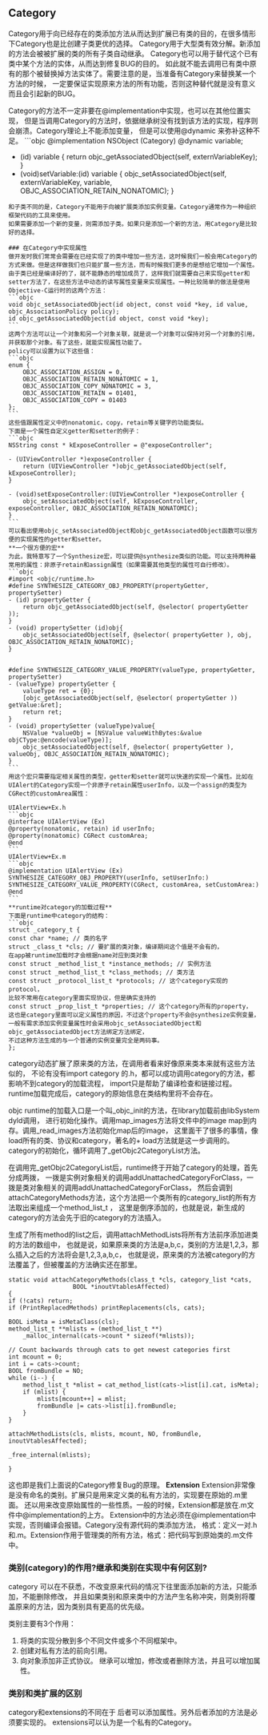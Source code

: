 ## Category

Category用于向已经存在的类添加方法从而达到扩展已有类的目的，在很多情形下Category也是比创建子类更优的选择。 Category用于大型类有效分解。新添加的方法会被被扩展的类的所有子类自动继承。 Category也可以用于替代这个已有类中某个方法的实体，从而达到修复BUG的目的。 如此就不能去调用已有类中原有的那个被替换掉方法实体了。需要注意的是，当准备有Category来替换某一个方法的时候， 一定要保证实现原来方法的所有功能，否则这种替代就是没有意义而且会引起新的BUG。

Category的方法不一定非要在@implementation中实现，也可以在其他位置实现， 但是当调用Category的方法时，依据继承树没有找到该方法的实现，程序则会崩溃。Category理论上不能添加变量， 但是可以使用@dynamic 来弥补这种不足。 ```objc @implementation NSObject (Category) @dynamic variable;

- (id) variable { return objc_getAssociatedObject(self, externVariableKey); }
- (void)setVariable:(id) variable { objc_setAssociatedObject(self, externVariableKey, variable, OBJC_ASSOCIATION_RETAIN_NONATOMIC); }

````
和子类不同的是，Category不能用于向被扩展类添加实例变量。Category通常作为一种组织框架代码的工具来使用。
如果需要添加一个新的变量，则需添加子类。如果只是添加一个新的方法，用Category是比较好的选择。

### 在Category中实现属性
做开发时我们常常会需要在已经实现了的类中增加一些方法，这时候我们一般会用Category的方式来做。但是这样做我们也只能扩展一些方法，而有时候我们更多的是想给它增加一个属性。由于类已经是编译好的了，就不能静态的增加成员了，这样我们就需要自己来实现getter和setter方法了，在这些方法中动态的读写属性变量来实现属性。一种比较简单的做法是使用Objective-C运行时的这两个方法：
```objc
void objc_setAssociatedObject(id object, const void *key, id value, objc_AssociationPolicy policy);
id objc_getAssociatedObject(id object, const void *key);
```
这两个方法可以让一个对象和另一个对象关联，就是说一个对象可以保持对另一个对象的引用，并获取那个对象。有了这些，就能实现属性功能了。
policy可以设置为以下这些值：
```objc
enum {
    OBJC_ASSOCIATION_ASSIGN = 0,
    OBJC_ASSOCIATION_RETAIN_NONATOMIC = 1,
    OBJC_ASSOCIATION_COPY_NONATOMIC = 3,
    OBJC_ASSOCIATION_RETAIN = 01401,
    OBJC_ASSOCIATION_COPY = 01403
};
```
这些值跟属性定义中的nonatomic，copy，retain等关键字的功能类似。
下面是一个属性自定义getter和setter的例子：
```objc
NSString const * kExposeController = @"exposeController";

- (UIViewController *)exposeController {
    return (UIViewController *)objc_getAssociatedObject(self, kExposeController);
}

- (void)setExposeController:(UIViewController *)exposeController {
    objc_setAssociatedObject(self, kExposeController, exposeController, OBJC_ASSOCIATION_RETAIN_NONATOMIC);
}
```
可以看出使用objc_setAssociatedObject和objc_getAssociatedObject函数可以很方便的实现属性的getter和setter。
**一个很方便的宏**
为此，我特意写了一个Synthesize宏，可以提供@synthesize类似的功能。可以支持两种最常用的属性：非原子retain和assign属性（如果需要其他类型的属性可自行修改）。
```objc
#import <objc/runtime.h>
#define SYNTHESIZE_CATEGORY_OBJ_PROPERTY(propertyGetter, propertySetter)
- (id) propertyGetter {
    return objc_getAssociatedObject(self, @selector( propertyGetter ));
}
- (void) propertySetter (id)obj{
    objc_setAssociatedObject(self, @selector( propertyGetter ), obj, OBJC_ASSOCIATION_RETAIN_NONATOMIC);
}


#define SYNTHESIZE_CATEGORY_VALUE_PROPERTY(valueType, propertyGetter, propertySetter)
- (valueType) propertyGetter {
    valueType ret = {0};
    [objc_getAssociatedObject(self, @selector( propertyGetter )) getValue:&ret];
    return ret;
}
- (void) propertySetter (valueType)value{
    NSValue *valueObj = [NSValue valueWithBytes:&value objCType:@encode(valueType)];
    objc_setAssociatedObject(self, @selector( propertyGetter ), valueObj, OBJC_ASSOCIATION_RETAIN_NONATOMIC);
}
```
用这个宏只需要指定相关属性的类型，getter和setter就可以快速的实现一个属性。比如在UIAlert的Category实现一个非原子retain属性userInfo，以及一个assign的类型为CGRect的customArea属性：

UIAlertView+Ex.h
```objc
@interface UIAlertView (Ex)
@property(nonatomic, retain) id userInfo;
@property(nonatomic) CGRect customArea;
@end
```
UIAlertView+Ex.m
```objc
@implementation UIAlertView (Ex)
SYNTHESIZE_CATEGORY_OBJ_PROPERTY(userInfo, setUserInfo:)
SYNTHESIZE_CATEGORY_VALUE_PROPERTY(CGRect, customArea, setCustomArea:)
@end
```
**runtime对category的加载过程**
下面是runtime中category的结构：
```objc
struct _category_t {
const char *name; // 类的名字
struct _class_t *cls; // 要扩展的类对象，编译期间这个值是不会有的，
在app被runtime加载时才会根据name对应到类对象
const struct _method_list_t *instance_methods; // 实例方法
const struct _method_list_t *class_methods; // 类方法
const struct _protocol_list_t *protocols; // 这个category实现的protocol，
比较不常用在category里面实现协议，但是确实支持的
const struct _prop_list_t *properties; // 这个category所有的property，
这也是category里面可以定义属性的原因，不过这个property不会@synthesize实例变量，
一般有需求添加实例变量属性时会采用objc_setAssociatedObject和objc_getAssociatedObject方法绑定方法绑定，
不过这种方法生成的与一个普通的实例变量完全是两码事。
};
````

category动态扩展了原来类的方法，在调用者看来好像原来类本来就有这些方法似的， 不论有没有import category 的.h，都可以成功调用category的方法，都影响不到category的加载流程， import只是帮助了编译检查和链接过程。runtime加载完成后，category的原始信息在类结构里将不会存在。

objc runtime的加载入口是一个叫_objc_init的方法，在library加载前由libSystem dyld调用， 进行初始化操作。调用map_images方法将文件中的image map到内存。调用_read_images方法初始化map后的image， 这里面干了很多的事情，像load所有的类、协议和category，著名的+ load方法就是这一步调用的。 category的初始化，循环调用了_getObjc2CategoryList方法。

在调用完_getObjc2CategoryList后，runtime终于开始了category的处理，首先分成两拨， 一拨是实例对象相关的调用addUnattachedCategoryForClass，一拨是类对象相关的调用addUnattachedCategoryForClass， 然后会调到attachCategoryMethods方法，这个方法把一个类所有的category_list的所有方法取出来组成一个method_list_t ， 这里是倒序添加的，也就是说，新生成的category的方法会先于旧的category的方法插入。

生成了所有method的list之后，调用attachMethodLists将所有方法前序添加进类的方法的数组中， 也就是说，如果原来类的方法是a,b,c，类别的方法是1,2,3，那么插入之后的方法将会是1,2,3,a,b,c， 也就是说，原来类的方法被category的方法覆盖了，但被覆盖的方法确实还在那里。

```objc
static void attachCategoryMethods(class_t *cls, category_list *cats,
                  BOOL *inoutVtablesAffected)
{
if (!cats) return;
if (PrintReplacedMethods) printReplacements(cls, cats);

BOOL isMeta = isMetaClass(cls);
method_list_t **mlists = (method_list_t **)
    _malloc_internal(cats->count * sizeof(*mlists));

// Count backwards through cats to get newest categories first
int mcount = 0;
int i = cats->count;
BOOL fromBundle = NO;
while (i--) {
    method_list_t *mlist = cat_method_list(cats->list[i].cat, isMeta);
    if (mlist) {
        mlists[mcount++] = mlist;
        fromBundle |= cats->list[i].fromBundle;
    }
}

attachMethodLists(cls, mlists, mcount, NO, fromBundle, inoutVtablesAffected);

_free_internal(mlists);

}
```

这也即是我们上面说的Category修复Bug的原理。 **Extension** Extension非常像是没有命名的类别。扩展只是用来定义类的私有方法的，实现要在原始的.m里面。 还以用来改变原始属性的一些性质。一般的时候，Extension都是放在.m文件中@implementation的上方。 Extension中的方法必须在@implementation中实现，否则编译会报错。Category没有源代码的类添加方法， 格式：定义一对.h和.m。Extension作用于管理类的所有方法，格式：把代码写到原始类的.m文件中。

### 类别(category)的作用?继承和类别在实现中有何区别?

category 可以在不获悉，不改变原来代码的情况下往里面添加新的方法，只能添加，不能删除修改， 并且如果类别和原来类中的方法产生名称冲突，则类别将覆盖原来的方法，因为类别具有更高的优先级。

类别主要有3个作用：

1. 将类的实现分散到多个不同文件或多个不同框架中。
2. 创建对私有方法的前向引用。
3. 向对象添加非正式协议。 继承可以增加，修改或者删除方法，并且可以增加属性。

### 类别和类扩展的区别

  category和extensions的不同在于 后者可以添加属性。另外后者添加的方法是必须要实现的。 extensions可以认为是一个私有的Category。
